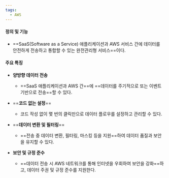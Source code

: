 ```yaml
---
tags:
  - AWS
---
```


#### **정의 및 기능**

- ==SaaS(Software as a Service) 애플리케이션과 AWS 서비스 간에 데이터를 안전하게 전송하고 통합할 수 있는 완전관리형 서비스==이다.


#### **주요 특징**

- **양방향 데이터 전송**
	- ==SaaS 애플리케이션과 AWS 간==에 ==데이터를 주기적으로 또는 이벤트 기반으로 전송==할 수 있다.

- ==**코드 없는 설정**==
	- 코드 작성 없이 몇 번의 클릭만으로 데이터 플로우를 설정하고 관리할 수 있다.

- ==**데이터 변환 및 필터링**==
	- ==전송 중 데이터 변환, 필터링, 마스킹 등을 지원==하여 데이터 품질과 보안을 유지할 수 있다.

- **보안 및 규정 준수**
	- ==데이터 전송 시 AWS 네트워크를 통해 인터넷을 우회하여 보안을 강화==하고, 
	  데이터 주권 및 규정 준수를 지원한다.
